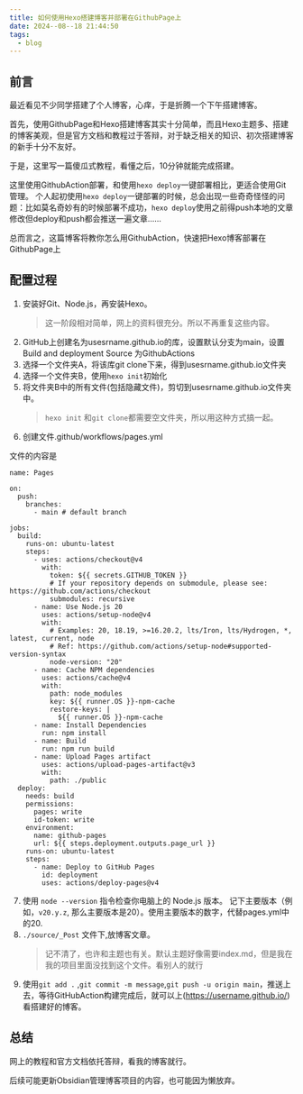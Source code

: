 ```yaml
---
title: 如何使用Hexo搭建博客并部署在GithubPage上
date: 2024--08--18 21:44:50
tags:
  - blog
---
```

## 前言

最近看见不少同学搭建了个人博客，心痒，于是折腾一个下午搭建博客。

首先，使用GithubPage和Hexo搭建博客其实十分简单，而且Hexo主题多、搭建的博客美观，但是官方文档和教程过于答辩，对于缺乏相关的知识、初次搭建博客的新手十分不友好。

于是，这里写一篇傻瓜式教程，看懂之后，10分钟就能完成搭建。

这里使用GithubAction部署，和使用`hexo deploy`一键部署相比，更适合使用Git管理。
个人起初使用`hexo deploy`一键部署的时候，总会出现一些奇奇怪怪的问题：比如莫名奇妙有的时候部署不成功，`hexo deploy`使用之前得push本地的文章修改但deploy和push都会推送一遍文章......

总而言之，这篇博客将教你怎么用GithubAction，快速把Hexo博客部署在GithubPage上

## 配置过程

1. 安装好Git、Node.js，再安装Hexo。
   > 这一阶段相对简单，网上的资料很充分。所以不再重复这些内容。
2. GitHub上创建名为usesrname.github.io的库，设置默认分支为main，设置Build and deployment Source 为GithubActions
3. 选择一个文件夹A，将该库git clone下来，得到usesrname.github.io文件夹
4. 选择一个文件夹B，使用`hexo init`初始化
5. 将文件夹B中的所有文件(包括隐藏文件)，剪切到usesrname.github.io文件夹中。
   > `hexo init` 和`git clone`都需要空文件夹，所以用这种方式搞一起。
6. 创建文件.github/workflows/pages.yml
   
文件的内容是
```
name: Pages  
  
on:  
  push:  
    branches:  
      - main # default branch  
  
jobs:  
  build:  
    runs-on: ubuntu-latest  
    steps:  
      - uses: actions/checkout@v4  
        with:  
          token: ${{ secrets.GITHUB_TOKEN }}  
          # If your repository depends on submodule, please see: https://github.com/actions/checkout  
          submodules: recursive  
      - name: Use Node.js 20  
        uses: actions/setup-node@v4  
        with:  
          # Examples: 20, 18.19, >=16.20.2, lts/Iron, lts/Hydrogen, *, latest, current, node  
          # Ref: https://github.com/actions/setup-node#supported-version-syntax  
          node-version: "20"  
      - name: Cache NPM dependencies  
        uses: actions/cache@v4  
        with:  
          path: node_modules  
          key: ${{ runner.OS }}-npm-cache  
          restore-keys: |  
            ${{ runner.OS }}-npm-cache  
      - name: Install Dependencies  
        run: npm install  
      - name: Build  
        run: npm run build  
      - name: Upload Pages artifact  
        uses: actions/upload-pages-artifact@v3  
        with:  
          path: ./public  
  deploy:  
    needs: build  
    permissions:  
      pages: write  
      id-token: write  
    environment:  
      name: github-pages  
      url: ${{ steps.deployment.outputs.page_url }}  
    runs-on: ubuntu-latest  
    steps:  
      - name: Deploy to GitHub Pages  
        id: deployment  
        uses: actions/deploy-pages@v4
```

7. 使用 `node --version` 指令检查你电脑上的 Node.js 版本。 记下主要版本（例如，`v20.y.z`, 那么主要版本是20）。使用主要版本的数字，代替pages.yml中的20.
8. `./source/_Post` 文件下,放博客文章。
   > 记不清了，也许和主题也有关。默认主题好像需要index.md，但是我在我的项目里面没找到这个文件。看别人的就行
9. 使用`git add .` ,`git commit -m message`,`git push -u origin main`，推送上去，等待GitHubAction构建完成后，就可以上(https://username.github.io/)看搭建好的博客。





## 总结

网上的教程和官方文档依托答辩，看我的博客就行。

后续可能更新Obsidian管理博客项目的内容，也可能因为懒放弃。

